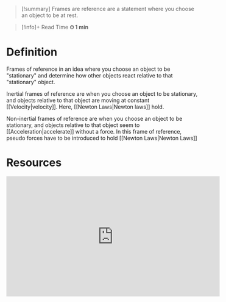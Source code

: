 
> [!summary]
Frames are reference are a statement where you choose an object to be at rest.

>[!info]+ Read Time
**⏱ 1 min**

# Definition
Frames of reference in an idea where you choose an object to be "stationary" and determine how other objects react relative to that "stationary" object.

Inertial frames of reference are when you choose an object to be stationary, and objects relative to that object are moving at constant [[Velocity|velocity]]. Here, [[Newton Laws|Newton laws]] hold.

Non-inertial frames of reference are when you choose an object to be stationary, and objects relative to that object seem to [[Acceleration|accelerate]] without a force. In this frame of reference, pseudo forces have to be introduced to hold [[Newton Laws|Newton Laws]]


# Resources
<iframe width="560" height="315" src="https://www.youtube.com/embed/wD7C4V9smG4?si=EwAVNDg9ztvGMPbK" title="YouTube video player" frameborder="0" allow="accelerometer; autoplay; clipboard-write; encrypted-media; gyroscope; picture-in-picture; web-share" referrerpolicy="strict-origin-when-cross-origin" allowfullscreen></iframe>

